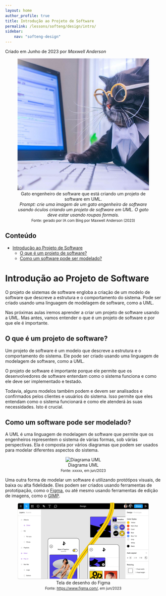 ```yaml
---
layout: home
author_profile: true
title: Introdução ao Projeto de Software
permalink: /lessons/softeng/design/intro/
sidebar:
    nav: "softeng-design"
---
```

Criado em Junho de 2023 por *Maxwell Anderson*

<center>
    <figure>
        <img src="../../../../assets/images/gpt/cat_design01.png" width=500 alt="Gato engenheiro de software que está criando um projeto de software em UML">
        <figcaption>
            Gato engenheiro de software que está criando um projeto de software em UML.<br>
            <em>Prompt: crie uma imagem de um gato engenheiro de software usando óculos criando um projeto de software em UML. O gato deve estar usando roupas formais.</em>
        </figcaption>
        <small>Fonte: gerado por IA com Bing por Maxwell Anderson (2023)</small>
    </figure>
</center>

## Conteúdo

- [Introdução ao Projeto de Software](#introdução-ao-projeto-de-software)
  - [O que é um projeto de software?](#o-que-é-um-projeto-de-software)
  - [Como um software pode ser modelado?](#como-um-software-pode-ser-modelado)


# Introdução ao Projeto de Software

O projeto de sistemas de software engloba a criação de um modelo de software que descreve a estrutura e o comportamento do sistema. Pode ser criado usando uma linguagem de modelagem de software, como a UML.

Nas próximas aulas iremos aprender a criar um projeto de software usando a UML. Mas antes, vamos entender o que é um projeto de software e por que ele é importante.

## O que é um projeto de software?

Um projeto de software é um modelo que descreve a estrutura e o comportamento do sistema. Ele pode ser criado usando uma linguagem de modelagem de software, como a UML.

O projeto de software é importante porque ele permite que os desenvolvedores de software entendam como o sistema funciona e como ele deve ser implementado e testado.

Todavia, alguns modelos também podem e devem ser analisados e confirmados pelos clientes e usuários do sistema. Isso permite que eles entendam como o sistema funcionará e como ele atenderá às suas necessidades. Isto é crucial.

## Como um software pode ser modelado?

A UML é uma linguagem de modelagem de software que permite que os engenheiros representem o sistema de várias formas, sob várias perspectivas. Ela é composta por vários diagramas que podem ser usados para modelar diferentes aspectos do sistema.

<center>
    <figure>
        <img src="../../../../assets/images/lessons/xxxxx.png" width=500 alt="Diagrama UML">
        <figcaption>
            Diagrama UML
        </figcaption>
        <small>Fonte: xxxxx, em jun/2023</small>
    </figure>
</center>

Uma outra forma de modelar um software é utilizando protótipos visuais, de baixa ou alta fidelidade. Eles podem ser criados usando ferramentas de prototipação, como o [Figma](https://www.figma.com/), ou até mesmo usando ferramentas de edição de imagens, como o [GIMP](https://www.gimp.org/).

<center>
    <figure>
        <img src="../../../../assets/images/lessons/design01.png" width=500 alt="Tela de desenho do Figma">
        <figcaption>
            Tela de desenho do Figma
        </figcaption>
        <small>Fonte: <a href="https://www.figma.com/">https://www.figma.com/</a>, em jun/2023</small>
    </figure>
</center>